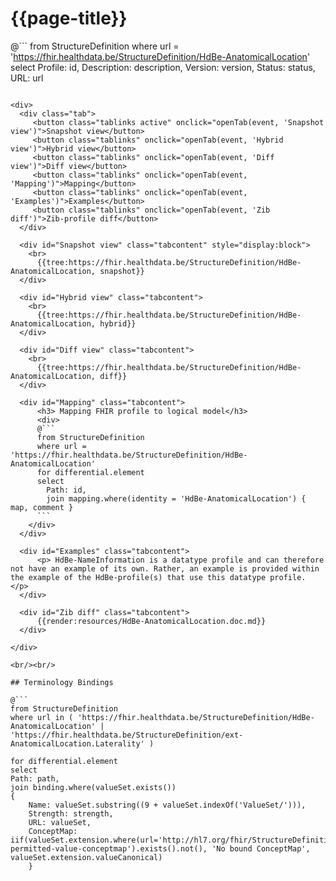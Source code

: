 # {{page-title}}

@```
from StructureDefinition
where url = 'https://fhir.healthdata.be/StructureDefinition/HdBe-AnatomicalLocation'
select 
Profile: id,
Description: description,
Version: version,
Status: status,
URL: url
```

<div>
  <div class="tab">
     <button class="tablinks active" onclick="openTab(event, 'Snapshot view')">Snapshot view</button>
     <button class="tablinks" onclick="openTab(event, 'Hybrid view')">Hybrid view</button>
     <button class="tablinks" onclick="openTab(event, 'Diff view')">Diff view</button>
     <button class="tablinks" onclick="openTab(event, 'Mapping')">Mapping</button>
     <button class="tablinks" onclick="openTab(event, 'Examples')">Examples</button>
     <button class="tablinks" onclick="openTab(event, 'Zib diff')">Zib-profile diff</button>
  </div>

  <div id="Snapshot view" class="tabcontent" style="display:block">
    <br>
      {{tree:https://fhir.healthdata.be/StructureDefinition/HdBe-AnatomicalLocation, snapshot}}
  </div>

  <div id="Hybrid view" class="tabcontent">
    <br>
      {{tree:https://fhir.healthdata.be/StructureDefinition/HdBe-AnatomicalLocation, hybrid}}
  </div>

  <div id="Diff view" class="tabcontent">
    <br>
      {{tree:https://fhir.healthdata.be/StructureDefinition/HdBe-AnatomicalLocation, diff}}
  </div>

  <div id="Mapping" class="tabcontent">      
      <h3> Mapping FHIR profile to logical model</h3>
      <div>
      @```
      from StructureDefinition
      where url = 'https://fhir.healthdata.be/StructureDefinition/HdBe-AnatomicalLocation'
      for differential.element 
      select 
        Path: id,
        join mapping.where(identity = 'HdBe-AnatomicalLocation') { map, comment }
      ```
    </div>
  </div>

  <div id="Examples" class="tabcontent">
      <p> HdBe-NameInformation is a datatype profile and can therefore not have an example of its own. Rather, an example is provided within the example of the HdBe-profile(s) that use this datatype profile. </p>
  </div>

  <div id="Zib diff" class="tabcontent">
      {{render:resources/HdBe-AnatomicalLocation.doc.md}}
  </div>

</div>

<br/><br/> 

## Terminology Bindings

@```
from StructureDefinition
where url in ( 'https://fhir.healthdata.be/StructureDefinition/HdBe-AnatomicalLocation' | 'https://fhir.healthdata.be/StructureDefinition/ext-AnatomicalLocation.Laterality' )

for differential.element
select
Path: path,
join binding.where(valueSet.exists())
{
	Name: valueSet.substring((9 + valueSet.indexOf('ValueSet/'))),
	Strength: strength,
	URL: valueSet,
	ConceptMap: iif(valueSet.extension.where(url='http://hl7.org/fhir/StructureDefinition/11179-permitted-value-conceptmap').exists().not(), 'No bound ConceptMap', valueSet.extension.valueCanonical)
	}
```  